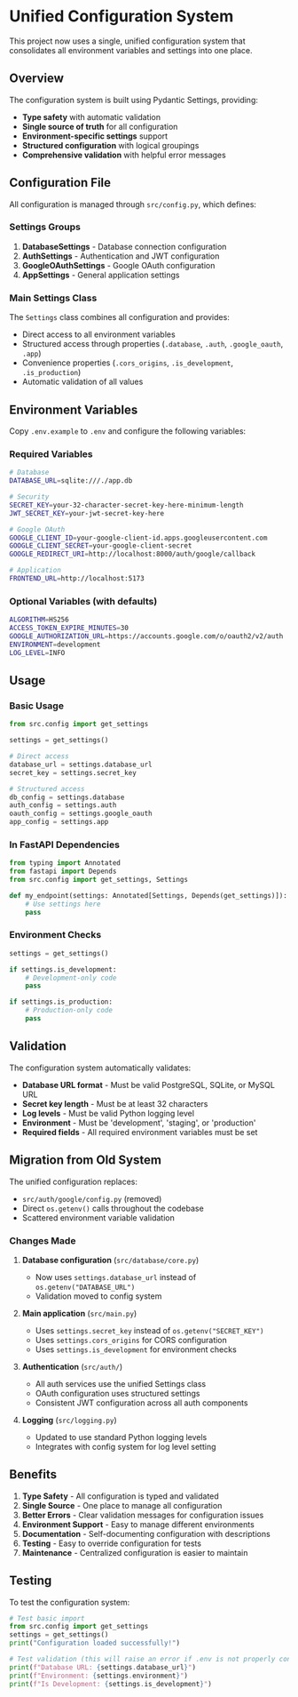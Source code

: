 # Unified Configuration System

This project now uses a single, unified configuration system that consolidates all environment variables and settings into one place.

## Overview

The configuration system is built using Pydantic Settings, providing:
- **Type safety** with automatic validation
- **Single source of truth** for all configuration
- **Environment-specific settings** support
- **Structured configuration** with logical groupings
- **Comprehensive validation** with helpful error messages

## Configuration File

All configuration is managed through `src/config.py`, which defines:

### Settings Groups

1. **DatabaseSettings** - Database connection configuration
2. **AuthSettings** - Authentication and JWT configuration  
3. **GoogleOAuthSettings** - Google OAuth configuration
4. **AppSettings** - General application settings

### Main Settings Class

The `Settings` class combines all configuration and provides:
- Direct access to all environment variables
- Structured access through properties (`.database`, `.auth`, `.google_oauth`, `.app`)
- Convenience properties (`.cors_origins`, `.is_development`, `.is_production`)
- Automatic validation of all values

## Environment Variables

Copy `.env.example` to `.env` and configure the following variables:

### Required Variables
```bash
# Database
DATABASE_URL=sqlite:///./app.db

# Security
SECRET_KEY=your-32-character-secret-key-here-minimum-length
JWT_SECRET_KEY=your-jwt-secret-key-here

# Google OAuth
GOOGLE_CLIENT_ID=your-google-client-id.apps.googleusercontent.com
GOOGLE_CLIENT_SECRET=your-google-client-secret
GOOGLE_REDIRECT_URI=http://localhost:8000/auth/google/callback

# Application
FRONTEND_URL=http://localhost:5173
```

### Optional Variables (with defaults)
```bash
ALGORITHM=HS256
ACCESS_TOKEN_EXPIRE_MINUTES=30
GOOGLE_AUTHORIZATION_URL=https://accounts.google.com/o/oauth2/v2/auth
ENVIRONMENT=development
LOG_LEVEL=INFO
```

## Usage

### Basic Usage
```python
from src.config import get_settings

settings = get_settings()

# Direct access
database_url = settings.database_url
secret_key = settings.secret_key

# Structured access
db_config = settings.database
auth_config = settings.auth
oauth_config = settings.google_oauth
app_config = settings.app
```

### In FastAPI Dependencies
```python
from typing import Annotated
from fastapi import Depends
from src.config import get_settings, Settings

def my_endpoint(settings: Annotated[Settings, Depends(get_settings)]):
    # Use settings here
    pass
```

### Environment Checks
```python
settings = get_settings()

if settings.is_development:
    # Development-only code
    pass

if settings.is_production:
    # Production-only code
    pass
```

## Validation

The configuration system automatically validates:

- **Database URL format** - Must be valid PostgreSQL, SQLite, or MySQL URL
- **Secret key length** - Must be at least 32 characters
- **Log levels** - Must be valid Python logging level
- **Environment** - Must be 'development', 'staging', or 'production'
- **Required fields** - All required environment variables must be set

## Migration from Old System

The unified configuration replaces:
- `src/auth/google/config.py` (removed)
- Direct `os.getenv()` calls throughout the codebase
- Scattered environment variable validation

### Changes Made

1. **Database configuration** (`src/database/core.py`)
   - Now uses `settings.database_url` instead of `os.getenv("DATABASE_URL")`
   - Validation moved to config system

2. **Main application** (`src/main.py`)
   - Uses `settings.secret_key` instead of `os.getenv("SECRET_KEY")`
   - Uses `settings.cors_origins` for CORS configuration
   - Uses `settings.is_development` for environment checks

3. **Authentication** (`src/auth/`)
   - All auth services use the unified Settings class
   - OAuth configuration uses structured settings
   - Consistent JWT configuration across all auth components

4. **Logging** (`src/logging.py`)
   - Updated to use standard Python logging levels
   - Integrates with config system for log level setting

## Benefits

1. **Type Safety** - All configuration is typed and validated
2. **Single Source** - One place to manage all configuration
3. **Better Errors** - Clear validation messages for configuration issues
4. **Environment Support** - Easy to manage different environments
5. **Documentation** - Self-documenting configuration with descriptions
6. **Testing** - Easy to override configuration for tests
7. **Maintenance** - Centralized configuration is easier to maintain

## Testing

To test the configuration system:

```python
# Test basic import
from src.config import get_settings
settings = get_settings()
print("Configuration loaded successfully!")

# Test validation (this will raise an error if .env is not properly configured)
print(f"Database URL: {settings.database_url}")
print(f"Environment: {settings.environment}")
print(f"Is Development: {settings.is_development}")
```